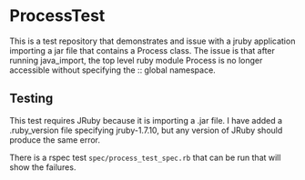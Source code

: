 # ProcessTest

This is a test repository that demonstrates and issue with a jruby application importing a jar file that contains a Process class. The issue is that after running java_import, the top level ruby module Process is no longer accessible without specifying the :: global namespace.

## Testing

This test requires JRuby because it is importing a .jar file. I have added a .ruby_version file specifying jruby-1.7.10, but any version of JRuby should produce the same error.

There is a rspec test `spec/process_test_spec.rb` that can be run that will show the failures.

